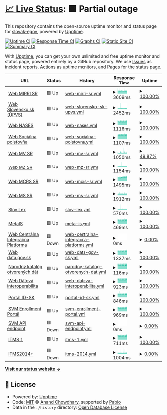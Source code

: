 # [📈 Live Status](https://slovak-egov.github.io/upptime): <!--live status--> **🟧 Partial outage**

This repository contains the open-source uptime monitor and status page for [slovak-egov](https://mirri.gov.sk), powered by [Upptime](https://github.com/upptime/upptime).

[![Uptime CI](https://github.com/slovak-egov/upptime/workflows/Uptime%20CI/badge.svg)](https://github.com/slovak-egov/upptime/actions?query=workflow%3A%22Uptime+CI%22)
[![Response Time CI](https://github.com/slovak-egov/upptime/workflows/Response%20Time%20CI/badge.svg)](https://github.com/slovak-egov/upptime/actions?query=workflow%3A%22Response+Time+CI%22)
[![Graphs CI](https://github.com/slovak-egov/upptime/workflows/Graphs%20CI/badge.svg)](https://github.com/slovak-egov/upptime/actions?query=workflow%3A%22Graphs+CI%22)
[![Static Site CI](https://github.com/slovak-egov/upptime/workflows/Static%20Site%20CI/badge.svg)](https://github.com/slovak-egov/upptime/actions?query=workflow%3A%22Static+Site+CI%22)
[![Summary CI](https://github.com/slovak-egov/upptime/workflows/Summary%20CI/badge.svg)](https://github.com/slovak-egov/upptime/actions?query=workflow%3A%22Summary+CI%22)

With [Upptime](https://upptime.js.org), you can get your own unlimited and free uptime monitor and status page, powered entirely by a GitHub repository. We use [Issues](https://github.com/slovak-egov/upptime/issues) as incident reports, [Actions](https://github.com/slovak-egov/upptime/actions) as uptime monitors, and [Pages](https://slovak-egov.github.io/upptime) for the status page.

<!--start: status pages-->
<!-- This summary is generated by Upptime (https://github.com/upptime/upptime) -->
<!-- Do not edit this manually, your changes will be overwritten -->
<!-- prettier-ignore -->
| URL | Status | History | Response Time | Uptime |
| --- | ------ | ------- | ------------- | ------ |
| <img alt="" src="https://icons.duckduckgo.com/ip3/www.mirri.gov.sk.ico" height="13"> [Web MIRRI SR](https://www.mirri.gov.sk) | 🟩 Up | [web-mirri-sr.yml](https://github.com/slovak-egov/upptime/commits/HEAD/history/web-mirri-sr.yml) | <details><summary><img alt="Response time graph" src="./graphs/web-mirri-sr/response-time-week.png" height="20"> 3609ms</summary><br><a href="https://slovak-egov.github.io/upptime/history/web-mirri-sr"><img alt="Response time 3609" src="https://img.shields.io/endpoint?url=https%3A%2F%2Fraw.githubusercontent.com%2Fslovak-egov%2Fupptime%2FHEAD%2Fapi%2Fweb-mirri-sr%2Fresponse-time.json"></a><br><a href="https://slovak-egov.github.io/upptime/history/web-mirri-sr"><img alt="24-hour response time 3608" src="https://img.shields.io/endpoint?url=https%3A%2F%2Fraw.githubusercontent.com%2Fslovak-egov%2Fupptime%2FHEAD%2Fapi%2Fweb-mirri-sr%2Fresponse-time-day.json"></a><br><a href="https://slovak-egov.github.io/upptime/history/web-mirri-sr"><img alt="7-day response time 3609" src="https://img.shields.io/endpoint?url=https%3A%2F%2Fraw.githubusercontent.com%2Fslovak-egov%2Fupptime%2FHEAD%2Fapi%2Fweb-mirri-sr%2Fresponse-time-week.json"></a><br><a href="https://slovak-egov.github.io/upptime/history/web-mirri-sr"><img alt="30-day response time 3609" src="https://img.shields.io/endpoint?url=https%3A%2F%2Fraw.githubusercontent.com%2Fslovak-egov%2Fupptime%2FHEAD%2Fapi%2Fweb-mirri-sr%2Fresponse-time-month.json"></a><br><a href="https://slovak-egov.github.io/upptime/history/web-mirri-sr"><img alt="1-year response time 3609" src="https://img.shields.io/endpoint?url=https%3A%2F%2Fraw.githubusercontent.com%2Fslovak-egov%2Fupptime%2FHEAD%2Fapi%2Fweb-mirri-sr%2Fresponse-time-year.json"></a></details> | <details><summary><a href="https://slovak-egov.github.io/upptime/history/web-mirri-sr">100.00%</a></summary><a href="https://slovak-egov.github.io/upptime/history/web-mirri-sr"><img alt="All-time uptime 100.00%" src="https://img.shields.io/endpoint?url=https%3A%2F%2Fraw.githubusercontent.com%2Fslovak-egov%2Fupptime%2FHEAD%2Fapi%2Fweb-mirri-sr%2Fuptime.json"></a><br><a href="https://slovak-egov.github.io/upptime/history/web-mirri-sr"><img alt="24-hour uptime 100.00%" src="https://img.shields.io/endpoint?url=https%3A%2F%2Fraw.githubusercontent.com%2Fslovak-egov%2Fupptime%2FHEAD%2Fapi%2Fweb-mirri-sr%2Fuptime-day.json"></a><br><a href="https://slovak-egov.github.io/upptime/history/web-mirri-sr"><img alt="7-day uptime 100.00%" src="https://img.shields.io/endpoint?url=https%3A%2F%2Fraw.githubusercontent.com%2Fslovak-egov%2Fupptime%2FHEAD%2Fapi%2Fweb-mirri-sr%2Fuptime-week.json"></a><br><a href="https://slovak-egov.github.io/upptime/history/web-mirri-sr"><img alt="30-day uptime 100.00%" src="https://img.shields.io/endpoint?url=https%3A%2F%2Fraw.githubusercontent.com%2Fslovak-egov%2Fupptime%2FHEAD%2Fapi%2Fweb-mirri-sr%2Fuptime-month.json"></a><br><a href="https://slovak-egov.github.io/upptime/history/web-mirri-sr"><img alt="1-year uptime 100.00%" src="https://img.shields.io/endpoint?url=https%3A%2F%2Fraw.githubusercontent.com%2Fslovak-egov%2Fupptime%2FHEAD%2Fapi%2Fweb-mirri-sr%2Fuptime-year.json"></a></details>
| <img alt="" src="https://icons.duckduckgo.com/ip3/www.slovensko.sk.ico" height="13"> [Web Slovensko.sk (ÚPVS)](https://www.slovensko.sk) | 🟩 Up | [web-slovensko-sk-upvs.yml](https://github.com/slovak-egov/upptime/commits/HEAD/history/web-slovensko-sk-upvs.yml) | <details><summary><img alt="Response time graph" src="./graphs/web-slovensko-sk-upvs/response-time-week.png" height="20"> 2452ms</summary><br><a href="https://slovak-egov.github.io/upptime/history/web-slovensko-sk-upvs"><img alt="Response time 2452" src="https://img.shields.io/endpoint?url=https%3A%2F%2Fraw.githubusercontent.com%2Fslovak-egov%2Fupptime%2FHEAD%2Fapi%2Fweb-slovensko-sk-upvs%2Fresponse-time.json"></a><br><a href="https://slovak-egov.github.io/upptime/history/web-slovensko-sk-upvs"><img alt="24-hour response time 2406" src="https://img.shields.io/endpoint?url=https%3A%2F%2Fraw.githubusercontent.com%2Fslovak-egov%2Fupptime%2FHEAD%2Fapi%2Fweb-slovensko-sk-upvs%2Fresponse-time-day.json"></a><br><a href="https://slovak-egov.github.io/upptime/history/web-slovensko-sk-upvs"><img alt="7-day response time 2452" src="https://img.shields.io/endpoint?url=https%3A%2F%2Fraw.githubusercontent.com%2Fslovak-egov%2Fupptime%2FHEAD%2Fapi%2Fweb-slovensko-sk-upvs%2Fresponse-time-week.json"></a><br><a href="https://slovak-egov.github.io/upptime/history/web-slovensko-sk-upvs"><img alt="30-day response time 2452" src="https://img.shields.io/endpoint?url=https%3A%2F%2Fraw.githubusercontent.com%2Fslovak-egov%2Fupptime%2FHEAD%2Fapi%2Fweb-slovensko-sk-upvs%2Fresponse-time-month.json"></a><br><a href="https://slovak-egov.github.io/upptime/history/web-slovensko-sk-upvs"><img alt="1-year response time 2452" src="https://img.shields.io/endpoint?url=https%3A%2F%2Fraw.githubusercontent.com%2Fslovak-egov%2Fupptime%2FHEAD%2Fapi%2Fweb-slovensko-sk-upvs%2Fresponse-time-year.json"></a></details> | <details><summary><a href="https://slovak-egov.github.io/upptime/history/web-slovensko-sk-upvs">100.00%</a></summary><a href="https://slovak-egov.github.io/upptime/history/web-slovensko-sk-upvs"><img alt="All-time uptime 100.00%" src="https://img.shields.io/endpoint?url=https%3A%2F%2Fraw.githubusercontent.com%2Fslovak-egov%2Fupptime%2FHEAD%2Fapi%2Fweb-slovensko-sk-upvs%2Fuptime.json"></a><br><a href="https://slovak-egov.github.io/upptime/history/web-slovensko-sk-upvs"><img alt="24-hour uptime 100.00%" src="https://img.shields.io/endpoint?url=https%3A%2F%2Fraw.githubusercontent.com%2Fslovak-egov%2Fupptime%2FHEAD%2Fapi%2Fweb-slovensko-sk-upvs%2Fuptime-day.json"></a><br><a href="https://slovak-egov.github.io/upptime/history/web-slovensko-sk-upvs"><img alt="7-day uptime 100.00%" src="https://img.shields.io/endpoint?url=https%3A%2F%2Fraw.githubusercontent.com%2Fslovak-egov%2Fupptime%2FHEAD%2Fapi%2Fweb-slovensko-sk-upvs%2Fuptime-week.json"></a><br><a href="https://slovak-egov.github.io/upptime/history/web-slovensko-sk-upvs"><img alt="30-day uptime 100.00%" src="https://img.shields.io/endpoint?url=https%3A%2F%2Fraw.githubusercontent.com%2Fslovak-egov%2Fupptime%2FHEAD%2Fapi%2Fweb-slovensko-sk-upvs%2Fuptime-month.json"></a><br><a href="https://slovak-egov.github.io/upptime/history/web-slovensko-sk-upvs"><img alt="1-year uptime 100.00%" src="https://img.shields.io/endpoint?url=https%3A%2F%2Fraw.githubusercontent.com%2Fslovak-egov%2Fupptime%2FHEAD%2Fapi%2Fweb-slovensko-sk-upvs%2Fuptime-year.json"></a></details>
| <img alt="" src="https://icons.duckduckgo.com/ip3/nases.gov.sk.ico" height="13"> [Web NASES](https://nases.gov.sk) | 🟩 Up | [web-nases.yml](https://github.com/slovak-egov/upptime/commits/HEAD/history/web-nases.yml) | <details><summary><img alt="Response time graph" src="./graphs/web-nases/response-time-week.png" height="20"> 1116ms</summary><br><a href="https://slovak-egov.github.io/upptime/history/web-nases"><img alt="Response time 1116" src="https://img.shields.io/endpoint?url=https%3A%2F%2Fraw.githubusercontent.com%2Fslovak-egov%2Fupptime%2FHEAD%2Fapi%2Fweb-nases%2Fresponse-time.json"></a><br><a href="https://slovak-egov.github.io/upptime/history/web-nases"><img alt="24-hour response time 1121" src="https://img.shields.io/endpoint?url=https%3A%2F%2Fraw.githubusercontent.com%2Fslovak-egov%2Fupptime%2FHEAD%2Fapi%2Fweb-nases%2Fresponse-time-day.json"></a><br><a href="https://slovak-egov.github.io/upptime/history/web-nases"><img alt="7-day response time 1116" src="https://img.shields.io/endpoint?url=https%3A%2F%2Fraw.githubusercontent.com%2Fslovak-egov%2Fupptime%2FHEAD%2Fapi%2Fweb-nases%2Fresponse-time-week.json"></a><br><a href="https://slovak-egov.github.io/upptime/history/web-nases"><img alt="30-day response time 1116" src="https://img.shields.io/endpoint?url=https%3A%2F%2Fraw.githubusercontent.com%2Fslovak-egov%2Fupptime%2FHEAD%2Fapi%2Fweb-nases%2Fresponse-time-month.json"></a><br><a href="https://slovak-egov.github.io/upptime/history/web-nases"><img alt="1-year response time 1116" src="https://img.shields.io/endpoint?url=https%3A%2F%2Fraw.githubusercontent.com%2Fslovak-egov%2Fupptime%2FHEAD%2Fapi%2Fweb-nases%2Fresponse-time-year.json"></a></details> | <details><summary><a href="https://slovak-egov.github.io/upptime/history/web-nases">100.00%</a></summary><a href="https://slovak-egov.github.io/upptime/history/web-nases"><img alt="All-time uptime 100.00%" src="https://img.shields.io/endpoint?url=https%3A%2F%2Fraw.githubusercontent.com%2Fslovak-egov%2Fupptime%2FHEAD%2Fapi%2Fweb-nases%2Fuptime.json"></a><br><a href="https://slovak-egov.github.io/upptime/history/web-nases"><img alt="24-hour uptime 100.00%" src="https://img.shields.io/endpoint?url=https%3A%2F%2Fraw.githubusercontent.com%2Fslovak-egov%2Fupptime%2FHEAD%2Fapi%2Fweb-nases%2Fuptime-day.json"></a><br><a href="https://slovak-egov.github.io/upptime/history/web-nases"><img alt="7-day uptime 100.00%" src="https://img.shields.io/endpoint?url=https%3A%2F%2Fraw.githubusercontent.com%2Fslovak-egov%2Fupptime%2FHEAD%2Fapi%2Fweb-nases%2Fuptime-week.json"></a><br><a href="https://slovak-egov.github.io/upptime/history/web-nases"><img alt="30-day uptime 100.00%" src="https://img.shields.io/endpoint?url=https%3A%2F%2Fraw.githubusercontent.com%2Fslovak-egov%2Fupptime%2FHEAD%2Fapi%2Fweb-nases%2Fuptime-month.json"></a><br><a href="https://slovak-egov.github.io/upptime/history/web-nases"><img alt="1-year uptime 100.00%" src="https://img.shields.io/endpoint?url=https%3A%2F%2Fraw.githubusercontent.com%2Fslovak-egov%2Fupptime%2FHEAD%2Fapi%2Fweb-nases%2Fuptime-year.json"></a></details>
| <img alt="" src="https://icons.duckduckgo.com/ip3/www.socpoist.sk.ico" height="13"> [Web Sociálna poisťovňa](https://www.socpoist.sk) | 🟩 Up | [web-socialna-poistovna.yml](https://github.com/slovak-egov/upptime/commits/HEAD/history/web-socialna-poistovna.yml) | <details><summary><img alt="Response time graph" src="./graphs/web-socialna-poistovna/response-time-week.png" height="20"> 1107ms</summary><br><a href="https://slovak-egov.github.io/upptime/history/web-socialna-poistovna"><img alt="Response time 1107" src="https://img.shields.io/endpoint?url=https%3A%2F%2Fraw.githubusercontent.com%2Fslovak-egov%2Fupptime%2FHEAD%2Fapi%2Fweb-socialna-poistovna%2Fresponse-time.json"></a><br><a href="https://slovak-egov.github.io/upptime/history/web-socialna-poistovna"><img alt="24-hour response time 1111" src="https://img.shields.io/endpoint?url=https%3A%2F%2Fraw.githubusercontent.com%2Fslovak-egov%2Fupptime%2FHEAD%2Fapi%2Fweb-socialna-poistovna%2Fresponse-time-day.json"></a><br><a href="https://slovak-egov.github.io/upptime/history/web-socialna-poistovna"><img alt="7-day response time 1107" src="https://img.shields.io/endpoint?url=https%3A%2F%2Fraw.githubusercontent.com%2Fslovak-egov%2Fupptime%2FHEAD%2Fapi%2Fweb-socialna-poistovna%2Fresponse-time-week.json"></a><br><a href="https://slovak-egov.github.io/upptime/history/web-socialna-poistovna"><img alt="30-day response time 1107" src="https://img.shields.io/endpoint?url=https%3A%2F%2Fraw.githubusercontent.com%2Fslovak-egov%2Fupptime%2FHEAD%2Fapi%2Fweb-socialna-poistovna%2Fresponse-time-month.json"></a><br><a href="https://slovak-egov.github.io/upptime/history/web-socialna-poistovna"><img alt="1-year response time 1107" src="https://img.shields.io/endpoint?url=https%3A%2F%2Fraw.githubusercontent.com%2Fslovak-egov%2Fupptime%2FHEAD%2Fapi%2Fweb-socialna-poistovna%2Fresponse-time-year.json"></a></details> | <details><summary><a href="https://slovak-egov.github.io/upptime/history/web-socialna-poistovna">100.00%</a></summary><a href="https://slovak-egov.github.io/upptime/history/web-socialna-poistovna"><img alt="All-time uptime 100.00%" src="https://img.shields.io/endpoint?url=https%3A%2F%2Fraw.githubusercontent.com%2Fslovak-egov%2Fupptime%2FHEAD%2Fapi%2Fweb-socialna-poistovna%2Fuptime.json"></a><br><a href="https://slovak-egov.github.io/upptime/history/web-socialna-poistovna"><img alt="24-hour uptime 100.00%" src="https://img.shields.io/endpoint?url=https%3A%2F%2Fraw.githubusercontent.com%2Fslovak-egov%2Fupptime%2FHEAD%2Fapi%2Fweb-socialna-poistovna%2Fuptime-day.json"></a><br><a href="https://slovak-egov.github.io/upptime/history/web-socialna-poistovna"><img alt="7-day uptime 100.00%" src="https://img.shields.io/endpoint?url=https%3A%2F%2Fraw.githubusercontent.com%2Fslovak-egov%2Fupptime%2FHEAD%2Fapi%2Fweb-socialna-poistovna%2Fuptime-week.json"></a><br><a href="https://slovak-egov.github.io/upptime/history/web-socialna-poistovna"><img alt="30-day uptime 100.00%" src="https://img.shields.io/endpoint?url=https%3A%2F%2Fraw.githubusercontent.com%2Fslovak-egov%2Fupptime%2FHEAD%2Fapi%2Fweb-socialna-poistovna%2Fuptime-month.json"></a><br><a href="https://slovak-egov.github.io/upptime/history/web-socialna-poistovna"><img alt="1-year uptime 100.00%" src="https://img.shields.io/endpoint?url=https%3A%2F%2Fraw.githubusercontent.com%2Fslovak-egov%2Fupptime%2FHEAD%2Fapi%2Fweb-socialna-poistovna%2Fuptime-year.json"></a></details>
| <img alt="" src="https://icons.duckduckgo.com/ip3/www.minv.sk.ico" height="13"> [Web MV SR](https://www.minv.sk) | 🟩 Up | [web-mv-sr.yml](https://github.com/slovak-egov/upptime/commits/HEAD/history/web-mv-sr.yml) | <details><summary><img alt="Response time graph" src="./graphs/web-mv-sr/response-time-week.png" height="20"> 1050ms</summary><br><a href="https://slovak-egov.github.io/upptime/history/web-mv-sr"><img alt="Response time 1050" src="https://img.shields.io/endpoint?url=https%3A%2F%2Fraw.githubusercontent.com%2Fslovak-egov%2Fupptime%2FHEAD%2Fapi%2Fweb-mv-sr%2Fresponse-time.json"></a><br><a href="https://slovak-egov.github.io/upptime/history/web-mv-sr"><img alt="24-hour response time 1105" src="https://img.shields.io/endpoint?url=https%3A%2F%2Fraw.githubusercontent.com%2Fslovak-egov%2Fupptime%2FHEAD%2Fapi%2Fweb-mv-sr%2Fresponse-time-day.json"></a><br><a href="https://slovak-egov.github.io/upptime/history/web-mv-sr"><img alt="7-day response time 1050" src="https://img.shields.io/endpoint?url=https%3A%2F%2Fraw.githubusercontent.com%2Fslovak-egov%2Fupptime%2FHEAD%2Fapi%2Fweb-mv-sr%2Fresponse-time-week.json"></a><br><a href="https://slovak-egov.github.io/upptime/history/web-mv-sr"><img alt="30-day response time 1050" src="https://img.shields.io/endpoint?url=https%3A%2F%2Fraw.githubusercontent.com%2Fslovak-egov%2Fupptime%2FHEAD%2Fapi%2Fweb-mv-sr%2Fresponse-time-month.json"></a><br><a href="https://slovak-egov.github.io/upptime/history/web-mv-sr"><img alt="1-year response time 1050" src="https://img.shields.io/endpoint?url=https%3A%2F%2Fraw.githubusercontent.com%2Fslovak-egov%2Fupptime%2FHEAD%2Fapi%2Fweb-mv-sr%2Fresponse-time-year.json"></a></details> | <details><summary><a href="https://slovak-egov.github.io/upptime/history/web-mv-sr">49.87%</a></summary><a href="https://slovak-egov.github.io/upptime/history/web-mv-sr"><img alt="All-time uptime 49.87%" src="https://img.shields.io/endpoint?url=https%3A%2F%2Fraw.githubusercontent.com%2Fslovak-egov%2Fupptime%2FHEAD%2Fapi%2Fweb-mv-sr%2Fuptime.json"></a><br><a href="https://slovak-egov.github.io/upptime/history/web-mv-sr"><img alt="24-hour uptime 0.04%" src="https://img.shields.io/endpoint?url=https%3A%2F%2Fraw.githubusercontent.com%2Fslovak-egov%2Fupptime%2FHEAD%2Fapi%2Fweb-mv-sr%2Fuptime-day.json"></a><br><a href="https://slovak-egov.github.io/upptime/history/web-mv-sr"><img alt="7-day uptime 49.87%" src="https://img.shields.io/endpoint?url=https%3A%2F%2Fraw.githubusercontent.com%2Fslovak-egov%2Fupptime%2FHEAD%2Fapi%2Fweb-mv-sr%2Fuptime-week.json"></a><br><a href="https://slovak-egov.github.io/upptime/history/web-mv-sr"><img alt="30-day uptime 49.87%" src="https://img.shields.io/endpoint?url=https%3A%2F%2Fraw.githubusercontent.com%2Fslovak-egov%2Fupptime%2FHEAD%2Fapi%2Fweb-mv-sr%2Fuptime-month.json"></a><br><a href="https://slovak-egov.github.io/upptime/history/web-mv-sr"><img alt="1-year uptime 49.87%" src="https://img.shields.io/endpoint?url=https%3A%2F%2Fraw.githubusercontent.com%2Fslovak-egov%2Fupptime%2FHEAD%2Fapi%2Fweb-mv-sr%2Fuptime-year.json"></a></details>
| <img alt="" src="https://icons.duckduckgo.com/ip3/health.gov.sk.ico" height="13"> [Web MZ SR](https://health.gov.sk) | 🟩 Up | [web-mz-sr.yml](https://github.com/slovak-egov/upptime/commits/HEAD/history/web-mz-sr.yml) | <details><summary><img alt="Response time graph" src="./graphs/web-mz-sr/response-time-week.png" height="20"> 1154ms</summary><br><a href="https://slovak-egov.github.io/upptime/history/web-mz-sr"><img alt="Response time 1154" src="https://img.shields.io/endpoint?url=https%3A%2F%2Fraw.githubusercontent.com%2Fslovak-egov%2Fupptime%2FHEAD%2Fapi%2Fweb-mz-sr%2Fresponse-time.json"></a><br><a href="https://slovak-egov.github.io/upptime/history/web-mz-sr"><img alt="24-hour response time 1154" src="https://img.shields.io/endpoint?url=https%3A%2F%2Fraw.githubusercontent.com%2Fslovak-egov%2Fupptime%2FHEAD%2Fapi%2Fweb-mz-sr%2Fresponse-time-day.json"></a><br><a href="https://slovak-egov.github.io/upptime/history/web-mz-sr"><img alt="7-day response time 1154" src="https://img.shields.io/endpoint?url=https%3A%2F%2Fraw.githubusercontent.com%2Fslovak-egov%2Fupptime%2FHEAD%2Fapi%2Fweb-mz-sr%2Fresponse-time-week.json"></a><br><a href="https://slovak-egov.github.io/upptime/history/web-mz-sr"><img alt="30-day response time 1154" src="https://img.shields.io/endpoint?url=https%3A%2F%2Fraw.githubusercontent.com%2Fslovak-egov%2Fupptime%2FHEAD%2Fapi%2Fweb-mz-sr%2Fresponse-time-month.json"></a><br><a href="https://slovak-egov.github.io/upptime/history/web-mz-sr"><img alt="1-year response time 1154" src="https://img.shields.io/endpoint?url=https%3A%2F%2Fraw.githubusercontent.com%2Fslovak-egov%2Fupptime%2FHEAD%2Fapi%2Fweb-mz-sr%2Fresponse-time-year.json"></a></details> | <details><summary><a href="https://slovak-egov.github.io/upptime/history/web-mz-sr">100.00%</a></summary><a href="https://slovak-egov.github.io/upptime/history/web-mz-sr"><img alt="All-time uptime 100.00%" src="https://img.shields.io/endpoint?url=https%3A%2F%2Fraw.githubusercontent.com%2Fslovak-egov%2Fupptime%2FHEAD%2Fapi%2Fweb-mz-sr%2Fuptime.json"></a><br><a href="https://slovak-egov.github.io/upptime/history/web-mz-sr"><img alt="24-hour uptime 100.00%" src="https://img.shields.io/endpoint?url=https%3A%2F%2Fraw.githubusercontent.com%2Fslovak-egov%2Fupptime%2FHEAD%2Fapi%2Fweb-mz-sr%2Fuptime-day.json"></a><br><a href="https://slovak-egov.github.io/upptime/history/web-mz-sr"><img alt="7-day uptime 100.00%" src="https://img.shields.io/endpoint?url=https%3A%2F%2Fraw.githubusercontent.com%2Fslovak-egov%2Fupptime%2FHEAD%2Fapi%2Fweb-mz-sr%2Fuptime-week.json"></a><br><a href="https://slovak-egov.github.io/upptime/history/web-mz-sr"><img alt="30-day uptime 100.00%" src="https://img.shields.io/endpoint?url=https%3A%2F%2Fraw.githubusercontent.com%2Fslovak-egov%2Fupptime%2FHEAD%2Fapi%2Fweb-mz-sr%2Fuptime-month.json"></a><br><a href="https://slovak-egov.github.io/upptime/history/web-mz-sr"><img alt="1-year uptime 100.00%" src="https://img.shields.io/endpoint?url=https%3A%2F%2Fraw.githubusercontent.com%2Fslovak-egov%2Fupptime%2FHEAD%2Fapi%2Fweb-mz-sr%2Fuptime-year.json"></a></details>
| <img alt="" src="https://icons.duckduckgo.com/ip3/mincrs.sk.ico" height="13"> [Web MCRS SR](https://mincrs.sk) | 🟩 Up | [web-mcrs-sr.yml](https://github.com/slovak-egov/upptime/commits/HEAD/history/web-mcrs-sr.yml) | <details><summary><img alt="Response time graph" src="./graphs/web-mcrs-sr/response-time-week.png" height="20"> 1495ms</summary><br><a href="https://slovak-egov.github.io/upptime/history/web-mcrs-sr"><img alt="Response time 1495" src="https://img.shields.io/endpoint?url=https%3A%2F%2Fraw.githubusercontent.com%2Fslovak-egov%2Fupptime%2FHEAD%2Fapi%2Fweb-mcrs-sr%2Fresponse-time.json"></a><br><a href="https://slovak-egov.github.io/upptime/history/web-mcrs-sr"><img alt="24-hour response time 1564" src="https://img.shields.io/endpoint?url=https%3A%2F%2Fraw.githubusercontent.com%2Fslovak-egov%2Fupptime%2FHEAD%2Fapi%2Fweb-mcrs-sr%2Fresponse-time-day.json"></a><br><a href="https://slovak-egov.github.io/upptime/history/web-mcrs-sr"><img alt="7-day response time 1495" src="https://img.shields.io/endpoint?url=https%3A%2F%2Fraw.githubusercontent.com%2Fslovak-egov%2Fupptime%2FHEAD%2Fapi%2Fweb-mcrs-sr%2Fresponse-time-week.json"></a><br><a href="https://slovak-egov.github.io/upptime/history/web-mcrs-sr"><img alt="30-day response time 1495" src="https://img.shields.io/endpoint?url=https%3A%2F%2Fraw.githubusercontent.com%2Fslovak-egov%2Fupptime%2FHEAD%2Fapi%2Fweb-mcrs-sr%2Fresponse-time-month.json"></a><br><a href="https://slovak-egov.github.io/upptime/history/web-mcrs-sr"><img alt="1-year response time 1495" src="https://img.shields.io/endpoint?url=https%3A%2F%2Fraw.githubusercontent.com%2Fslovak-egov%2Fupptime%2FHEAD%2Fapi%2Fweb-mcrs-sr%2Fresponse-time-year.json"></a></details> | <details><summary><a href="https://slovak-egov.github.io/upptime/history/web-mcrs-sr">100.00%</a></summary><a href="https://slovak-egov.github.io/upptime/history/web-mcrs-sr"><img alt="All-time uptime 100.00%" src="https://img.shields.io/endpoint?url=https%3A%2F%2Fraw.githubusercontent.com%2Fslovak-egov%2Fupptime%2FHEAD%2Fapi%2Fweb-mcrs-sr%2Fuptime.json"></a><br><a href="https://slovak-egov.github.io/upptime/history/web-mcrs-sr"><img alt="24-hour uptime 100.00%" src="https://img.shields.io/endpoint?url=https%3A%2F%2Fraw.githubusercontent.com%2Fslovak-egov%2Fupptime%2FHEAD%2Fapi%2Fweb-mcrs-sr%2Fuptime-day.json"></a><br><a href="https://slovak-egov.github.io/upptime/history/web-mcrs-sr"><img alt="7-day uptime 100.00%" src="https://img.shields.io/endpoint?url=https%3A%2F%2Fraw.githubusercontent.com%2Fslovak-egov%2Fupptime%2FHEAD%2Fapi%2Fweb-mcrs-sr%2Fuptime-week.json"></a><br><a href="https://slovak-egov.github.io/upptime/history/web-mcrs-sr"><img alt="30-day uptime 100.00%" src="https://img.shields.io/endpoint?url=https%3A%2F%2Fraw.githubusercontent.com%2Fslovak-egov%2Fupptime%2FHEAD%2Fapi%2Fweb-mcrs-sr%2Fuptime-month.json"></a><br><a href="https://slovak-egov.github.io/upptime/history/web-mcrs-sr"><img alt="1-year uptime 100.00%" src="https://img.shields.io/endpoint?url=https%3A%2F%2Fraw.githubusercontent.com%2Fslovak-egov%2Fupptime%2FHEAD%2Fapi%2Fweb-mcrs-sr%2Fuptime-year.json"></a></details>
| <img alt="" src="https://icons.duckduckgo.com/ip3/www.justice.gov.sk.ico" height="13"> [Web MS SR](https://www.justice.gov.sk) | 🟩 Up | [web-ms-sr.yml](https://github.com/slovak-egov/upptime/commits/HEAD/history/web-ms-sr.yml) | <details><summary><img alt="Response time graph" src="./graphs/web-ms-sr/response-time-week.png" height="20"> 1912ms</summary><br><a href="https://slovak-egov.github.io/upptime/history/web-ms-sr"><img alt="Response time 1912" src="https://img.shields.io/endpoint?url=https%3A%2F%2Fraw.githubusercontent.com%2Fslovak-egov%2Fupptime%2FHEAD%2Fapi%2Fweb-ms-sr%2Fresponse-time.json"></a><br><a href="https://slovak-egov.github.io/upptime/history/web-ms-sr"><img alt="24-hour response time 1888" src="https://img.shields.io/endpoint?url=https%3A%2F%2Fraw.githubusercontent.com%2Fslovak-egov%2Fupptime%2FHEAD%2Fapi%2Fweb-ms-sr%2Fresponse-time-day.json"></a><br><a href="https://slovak-egov.github.io/upptime/history/web-ms-sr"><img alt="7-day response time 1912" src="https://img.shields.io/endpoint?url=https%3A%2F%2Fraw.githubusercontent.com%2Fslovak-egov%2Fupptime%2FHEAD%2Fapi%2Fweb-ms-sr%2Fresponse-time-week.json"></a><br><a href="https://slovak-egov.github.io/upptime/history/web-ms-sr"><img alt="30-day response time 1912" src="https://img.shields.io/endpoint?url=https%3A%2F%2Fraw.githubusercontent.com%2Fslovak-egov%2Fupptime%2FHEAD%2Fapi%2Fweb-ms-sr%2Fresponse-time-month.json"></a><br><a href="https://slovak-egov.github.io/upptime/history/web-ms-sr"><img alt="1-year response time 1912" src="https://img.shields.io/endpoint?url=https%3A%2F%2Fraw.githubusercontent.com%2Fslovak-egov%2Fupptime%2FHEAD%2Fapi%2Fweb-ms-sr%2Fresponse-time-year.json"></a></details> | <details><summary><a href="https://slovak-egov.github.io/upptime/history/web-ms-sr">100.00%</a></summary><a href="https://slovak-egov.github.io/upptime/history/web-ms-sr"><img alt="All-time uptime 100.00%" src="https://img.shields.io/endpoint?url=https%3A%2F%2Fraw.githubusercontent.com%2Fslovak-egov%2Fupptime%2FHEAD%2Fapi%2Fweb-ms-sr%2Fuptime.json"></a><br><a href="https://slovak-egov.github.io/upptime/history/web-ms-sr"><img alt="24-hour uptime 100.00%" src="https://img.shields.io/endpoint?url=https%3A%2F%2Fraw.githubusercontent.com%2Fslovak-egov%2Fupptime%2FHEAD%2Fapi%2Fweb-ms-sr%2Fuptime-day.json"></a><br><a href="https://slovak-egov.github.io/upptime/history/web-ms-sr"><img alt="7-day uptime 100.00%" src="https://img.shields.io/endpoint?url=https%3A%2F%2Fraw.githubusercontent.com%2Fslovak-egov%2Fupptime%2FHEAD%2Fapi%2Fweb-ms-sr%2Fuptime-week.json"></a><br><a href="https://slovak-egov.github.io/upptime/history/web-ms-sr"><img alt="30-day uptime 100.00%" src="https://img.shields.io/endpoint?url=https%3A%2F%2Fraw.githubusercontent.com%2Fslovak-egov%2Fupptime%2FHEAD%2Fapi%2Fweb-ms-sr%2Fuptime-month.json"></a><br><a href="https://slovak-egov.github.io/upptime/history/web-ms-sr"><img alt="1-year uptime 100.00%" src="https://img.shields.io/endpoint?url=https%3A%2F%2Fraw.githubusercontent.com%2Fslovak-egov%2Fupptime%2FHEAD%2Fapi%2Fweb-ms-sr%2Fuptime-year.json"></a></details>
| <img alt="" src="https://icons.duckduckgo.com/ip3/www.slov-lex.sk.ico" height="13"> [Slov Lex](https://www.slov-lex.sk) | 🟩 Up | [slov-lex.yml](https://github.com/slovak-egov/upptime/commits/HEAD/history/slov-lex.yml) | <details><summary><img alt="Response time graph" src="./graphs/slov-lex/response-time-week.png" height="20"> 570ms</summary><br><a href="https://slovak-egov.github.io/upptime/history/slov-lex"><img alt="Response time 570" src="https://img.shields.io/endpoint?url=https%3A%2F%2Fraw.githubusercontent.com%2Fslovak-egov%2Fupptime%2FHEAD%2Fapi%2Fslov-lex%2Fresponse-time.json"></a><br><a href="https://slovak-egov.github.io/upptime/history/slov-lex"><img alt="24-hour response time 556" src="https://img.shields.io/endpoint?url=https%3A%2F%2Fraw.githubusercontent.com%2Fslovak-egov%2Fupptime%2FHEAD%2Fapi%2Fslov-lex%2Fresponse-time-day.json"></a><br><a href="https://slovak-egov.github.io/upptime/history/slov-lex"><img alt="7-day response time 570" src="https://img.shields.io/endpoint?url=https%3A%2F%2Fraw.githubusercontent.com%2Fslovak-egov%2Fupptime%2FHEAD%2Fapi%2Fslov-lex%2Fresponse-time-week.json"></a><br><a href="https://slovak-egov.github.io/upptime/history/slov-lex"><img alt="30-day response time 570" src="https://img.shields.io/endpoint?url=https%3A%2F%2Fraw.githubusercontent.com%2Fslovak-egov%2Fupptime%2FHEAD%2Fapi%2Fslov-lex%2Fresponse-time-month.json"></a><br><a href="https://slovak-egov.github.io/upptime/history/slov-lex"><img alt="1-year response time 570" src="https://img.shields.io/endpoint?url=https%3A%2F%2Fraw.githubusercontent.com%2Fslovak-egov%2Fupptime%2FHEAD%2Fapi%2Fslov-lex%2Fresponse-time-year.json"></a></details> | <details><summary><a href="https://slovak-egov.github.io/upptime/history/slov-lex">100.00%</a></summary><a href="https://slovak-egov.github.io/upptime/history/slov-lex"><img alt="All-time uptime 100.00%" src="https://img.shields.io/endpoint?url=https%3A%2F%2Fraw.githubusercontent.com%2Fslovak-egov%2Fupptime%2FHEAD%2Fapi%2Fslov-lex%2Fuptime.json"></a><br><a href="https://slovak-egov.github.io/upptime/history/slov-lex"><img alt="24-hour uptime 100.00%" src="https://img.shields.io/endpoint?url=https%3A%2F%2Fraw.githubusercontent.com%2Fslovak-egov%2Fupptime%2FHEAD%2Fapi%2Fslov-lex%2Fuptime-day.json"></a><br><a href="https://slovak-egov.github.io/upptime/history/slov-lex"><img alt="7-day uptime 100.00%" src="https://img.shields.io/endpoint?url=https%3A%2F%2Fraw.githubusercontent.com%2Fslovak-egov%2Fupptime%2FHEAD%2Fapi%2Fslov-lex%2Fuptime-week.json"></a><br><a href="https://slovak-egov.github.io/upptime/history/slov-lex"><img alt="30-day uptime 100.00%" src="https://img.shields.io/endpoint?url=https%3A%2F%2Fraw.githubusercontent.com%2Fslovak-egov%2Fupptime%2FHEAD%2Fapi%2Fslov-lex%2Fuptime-month.json"></a><br><a href="https://slovak-egov.github.io/upptime/history/slov-lex"><img alt="1-year uptime 100.00%" src="https://img.shields.io/endpoint?url=https%3A%2F%2Fraw.githubusercontent.com%2Fslovak-egov%2Fupptime%2FHEAD%2Fapi%2Fslov-lex%2Fuptime-year.json"></a></details>
| <img alt="" src="https://icons.duckduckgo.com/ip3/metais.slovensko.sk.ico" height="13"> [MetaIS](https://metais.slovensko.sk) | 🟩 Up | [meta-is.yml](https://github.com/slovak-egov/upptime/commits/HEAD/history/meta-is.yml) | <details><summary><img alt="Response time graph" src="./graphs/meta-is/response-time-week.png" height="20"> 469ms</summary><br><a href="https://slovak-egov.github.io/upptime/history/meta-is"><img alt="Response time 469" src="https://img.shields.io/endpoint?url=https%3A%2F%2Fraw.githubusercontent.com%2Fslovak-egov%2Fupptime%2FHEAD%2Fapi%2Fmeta-is%2Fresponse-time.json"></a><br><a href="https://slovak-egov.github.io/upptime/history/meta-is"><img alt="24-hour response time 471" src="https://img.shields.io/endpoint?url=https%3A%2F%2Fraw.githubusercontent.com%2Fslovak-egov%2Fupptime%2FHEAD%2Fapi%2Fmeta-is%2Fresponse-time-day.json"></a><br><a href="https://slovak-egov.github.io/upptime/history/meta-is"><img alt="7-day response time 469" src="https://img.shields.io/endpoint?url=https%3A%2F%2Fraw.githubusercontent.com%2Fslovak-egov%2Fupptime%2FHEAD%2Fapi%2Fmeta-is%2Fresponse-time-week.json"></a><br><a href="https://slovak-egov.github.io/upptime/history/meta-is"><img alt="30-day response time 469" src="https://img.shields.io/endpoint?url=https%3A%2F%2Fraw.githubusercontent.com%2Fslovak-egov%2Fupptime%2FHEAD%2Fapi%2Fmeta-is%2Fresponse-time-month.json"></a><br><a href="https://slovak-egov.github.io/upptime/history/meta-is"><img alt="1-year response time 469" src="https://img.shields.io/endpoint?url=https%3A%2F%2Fraw.githubusercontent.com%2Fslovak-egov%2Fupptime%2FHEAD%2Fapi%2Fmeta-is%2Fresponse-time-year.json"></a></details> | <details><summary><a href="https://slovak-egov.github.io/upptime/history/meta-is">100.00%</a></summary><a href="https://slovak-egov.github.io/upptime/history/meta-is"><img alt="All-time uptime 100.00%" src="https://img.shields.io/endpoint?url=https%3A%2F%2Fraw.githubusercontent.com%2Fslovak-egov%2Fupptime%2FHEAD%2Fapi%2Fmeta-is%2Fuptime.json"></a><br><a href="https://slovak-egov.github.io/upptime/history/meta-is"><img alt="24-hour uptime 100.00%" src="https://img.shields.io/endpoint?url=https%3A%2F%2Fraw.githubusercontent.com%2Fslovak-egov%2Fupptime%2FHEAD%2Fapi%2Fmeta-is%2Fuptime-day.json"></a><br><a href="https://slovak-egov.github.io/upptime/history/meta-is"><img alt="7-day uptime 100.00%" src="https://img.shields.io/endpoint?url=https%3A%2F%2Fraw.githubusercontent.com%2Fslovak-egov%2Fupptime%2FHEAD%2Fapi%2Fmeta-is%2Fuptime-week.json"></a><br><a href="https://slovak-egov.github.io/upptime/history/meta-is"><img alt="30-day uptime 100.00%" src="https://img.shields.io/endpoint?url=https%3A%2F%2Fraw.githubusercontent.com%2Fslovak-egov%2Fupptime%2FHEAD%2Fapi%2Fmeta-is%2Fuptime-month.json"></a><br><a href="https://slovak-egov.github.io/upptime/history/meta-is"><img alt="1-year uptime 100.00%" src="https://img.shields.io/endpoint?url=https%3A%2F%2Fraw.githubusercontent.com%2Fslovak-egov%2Fupptime%2FHEAD%2Fapi%2Fmeta-is%2Fuptime-year.json"></a></details>
| <img alt="" src="https://icons.duckduckgo.com/ip3/cip.gov.sk.ico" height="13"> [Web Centrálna Integračná Platforma](https://cip.gov.sk/portal) | 🟥 Down | [web-centralna-integracna-platforma.yml](https://github.com/slovak-egov/upptime/commits/HEAD/history/web-centralna-integracna-platforma.yml) | <details><summary><img alt="Response time graph" src="./graphs/web-centralna-integracna-platforma/response-time-week.png" height="20"> 0ms</summary><br><a href="https://slovak-egov.github.io/upptime/history/web-centralna-integracna-platforma"><img alt="Response time 0" src="https://img.shields.io/endpoint?url=https%3A%2F%2Fraw.githubusercontent.com%2Fslovak-egov%2Fupptime%2FHEAD%2Fapi%2Fweb-centralna-integracna-platforma%2Fresponse-time.json"></a><br><a href="https://slovak-egov.github.io/upptime/history/web-centralna-integracna-platforma"><img alt="24-hour response time 0" src="https://img.shields.io/endpoint?url=https%3A%2F%2Fraw.githubusercontent.com%2Fslovak-egov%2Fupptime%2FHEAD%2Fapi%2Fweb-centralna-integracna-platforma%2Fresponse-time-day.json"></a><br><a href="https://slovak-egov.github.io/upptime/history/web-centralna-integracna-platforma"><img alt="7-day response time 0" src="https://img.shields.io/endpoint?url=https%3A%2F%2Fraw.githubusercontent.com%2Fslovak-egov%2Fupptime%2FHEAD%2Fapi%2Fweb-centralna-integracna-platforma%2Fresponse-time-week.json"></a><br><a href="https://slovak-egov.github.io/upptime/history/web-centralna-integracna-platforma"><img alt="30-day response time 0" src="https://img.shields.io/endpoint?url=https%3A%2F%2Fraw.githubusercontent.com%2Fslovak-egov%2Fupptime%2FHEAD%2Fapi%2Fweb-centralna-integracna-platforma%2Fresponse-time-month.json"></a><br><a href="https://slovak-egov.github.io/upptime/history/web-centralna-integracna-platforma"><img alt="1-year response time 0" src="https://img.shields.io/endpoint?url=https%3A%2F%2Fraw.githubusercontent.com%2Fslovak-egov%2Fupptime%2FHEAD%2Fapi%2Fweb-centralna-integracna-platforma%2Fresponse-time-year.json"></a></details> | <details><summary><a href="https://slovak-egov.github.io/upptime/history/web-centralna-integracna-platforma">0.00%</a></summary><a href="https://slovak-egov.github.io/upptime/history/web-centralna-integracna-platforma"><img alt="All-time uptime 0.00%" src="https://img.shields.io/endpoint?url=https%3A%2F%2Fraw.githubusercontent.com%2Fslovak-egov%2Fupptime%2FHEAD%2Fapi%2Fweb-centralna-integracna-platforma%2Fuptime.json"></a><br><a href="https://slovak-egov.github.io/upptime/history/web-centralna-integracna-platforma"><img alt="24-hour uptime 0.00%" src="https://img.shields.io/endpoint?url=https%3A%2F%2Fraw.githubusercontent.com%2Fslovak-egov%2Fupptime%2FHEAD%2Fapi%2Fweb-centralna-integracna-platforma%2Fuptime-day.json"></a><br><a href="https://slovak-egov.github.io/upptime/history/web-centralna-integracna-platforma"><img alt="7-day uptime 0.00%" src="https://img.shields.io/endpoint?url=https%3A%2F%2Fraw.githubusercontent.com%2Fslovak-egov%2Fupptime%2FHEAD%2Fapi%2Fweb-centralna-integracna-platforma%2Fuptime-week.json"></a><br><a href="https://slovak-egov.github.io/upptime/history/web-centralna-integracna-platforma"><img alt="30-day uptime 0.00%" src="https://img.shields.io/endpoint?url=https%3A%2F%2Fraw.githubusercontent.com%2Fslovak-egov%2Fupptime%2FHEAD%2Fapi%2Fweb-centralna-integracna-platforma%2Fuptime-month.json"></a><br><a href="https://slovak-egov.github.io/upptime/history/web-centralna-integracna-platforma"><img alt="1-year uptime 0.00%" src="https://img.shields.io/endpoint?url=https%3A%2F%2Fraw.githubusercontent.com%2Fslovak-egov%2Fupptime%2FHEAD%2Fapi%2Fweb-centralna-integracna-platforma%2Fuptime-year.json"></a></details>
| <img alt="" src="https://icons.duckduckgo.com/ip3/data.gov.sk.ico" height="13"> [Web data.gov.sk](https://data.gov.sk) | 🟩 Up | [web-data-gov-sk.yml](https://github.com/slovak-egov/upptime/commits/HEAD/history/web-data-gov-sk.yml) | <details><summary><img alt="Response time graph" src="./graphs/web-data-gov-sk/response-time-week.png" height="20"> 1337ms</summary><br><a href="https://slovak-egov.github.io/upptime/history/web-data-gov-sk"><img alt="Response time 1337" src="https://img.shields.io/endpoint?url=https%3A%2F%2Fraw.githubusercontent.com%2Fslovak-egov%2Fupptime%2FHEAD%2Fapi%2Fweb-data-gov-sk%2Fresponse-time.json"></a><br><a href="https://slovak-egov.github.io/upptime/history/web-data-gov-sk"><img alt="24-hour response time 1353" src="https://img.shields.io/endpoint?url=https%3A%2F%2Fraw.githubusercontent.com%2Fslovak-egov%2Fupptime%2FHEAD%2Fapi%2Fweb-data-gov-sk%2Fresponse-time-day.json"></a><br><a href="https://slovak-egov.github.io/upptime/history/web-data-gov-sk"><img alt="7-day response time 1337" src="https://img.shields.io/endpoint?url=https%3A%2F%2Fraw.githubusercontent.com%2Fslovak-egov%2Fupptime%2FHEAD%2Fapi%2Fweb-data-gov-sk%2Fresponse-time-week.json"></a><br><a href="https://slovak-egov.github.io/upptime/history/web-data-gov-sk"><img alt="30-day response time 1337" src="https://img.shields.io/endpoint?url=https%3A%2F%2Fraw.githubusercontent.com%2Fslovak-egov%2Fupptime%2FHEAD%2Fapi%2Fweb-data-gov-sk%2Fresponse-time-month.json"></a><br><a href="https://slovak-egov.github.io/upptime/history/web-data-gov-sk"><img alt="1-year response time 1337" src="https://img.shields.io/endpoint?url=https%3A%2F%2Fraw.githubusercontent.com%2Fslovak-egov%2Fupptime%2FHEAD%2Fapi%2Fweb-data-gov-sk%2Fresponse-time-year.json"></a></details> | <details><summary><a href="https://slovak-egov.github.io/upptime/history/web-data-gov-sk">100.00%</a></summary><a href="https://slovak-egov.github.io/upptime/history/web-data-gov-sk"><img alt="All-time uptime 100.00%" src="https://img.shields.io/endpoint?url=https%3A%2F%2Fraw.githubusercontent.com%2Fslovak-egov%2Fupptime%2FHEAD%2Fapi%2Fweb-data-gov-sk%2Fuptime.json"></a><br><a href="https://slovak-egov.github.io/upptime/history/web-data-gov-sk"><img alt="24-hour uptime 100.00%" src="https://img.shields.io/endpoint?url=https%3A%2F%2Fraw.githubusercontent.com%2Fslovak-egov%2Fupptime%2FHEAD%2Fapi%2Fweb-data-gov-sk%2Fuptime-day.json"></a><br><a href="https://slovak-egov.github.io/upptime/history/web-data-gov-sk"><img alt="7-day uptime 100.00%" src="https://img.shields.io/endpoint?url=https%3A%2F%2Fraw.githubusercontent.com%2Fslovak-egov%2Fupptime%2FHEAD%2Fapi%2Fweb-data-gov-sk%2Fuptime-week.json"></a><br><a href="https://slovak-egov.github.io/upptime/history/web-data-gov-sk"><img alt="30-day uptime 100.00%" src="https://img.shields.io/endpoint?url=https%3A%2F%2Fraw.githubusercontent.com%2Fslovak-egov%2Fupptime%2FHEAD%2Fapi%2Fweb-data-gov-sk%2Fuptime-month.json"></a><br><a href="https://slovak-egov.github.io/upptime/history/web-data-gov-sk"><img alt="1-year uptime 100.00%" src="https://img.shields.io/endpoint?url=https%3A%2F%2Fraw.githubusercontent.com%2Fslovak-egov%2Fupptime%2FHEAD%2Fapi%2Fweb-data-gov-sk%2Fuptime-year.json"></a></details>
| <img alt="" src="https://icons.duckduckgo.com/ip3/data.slovensko.sk.ico" height="13"> [Národný katalóg otvorených dát](https://data.slovensko.sk) | 🟩 Up | [narodny-katalog-otvorenych-dat.yml](https://github.com/slovak-egov/upptime/commits/HEAD/history/narodny-katalog-otvorenych-dat.yml) | <details><summary><img alt="Response time graph" src="./graphs/narodny-katalog-otvorenych-dat/response-time-week.png" height="20"> 116ms</summary><br><a href="https://slovak-egov.github.io/upptime/history/narodny-katalog-otvorenych-dat"><img alt="Response time 116" src="https://img.shields.io/endpoint?url=https%3A%2F%2Fraw.githubusercontent.com%2Fslovak-egov%2Fupptime%2FHEAD%2Fapi%2Fnarodny-katalog-otvorenych-dat%2Fresponse-time.json"></a><br><a href="https://slovak-egov.github.io/upptime/history/narodny-katalog-otvorenych-dat"><img alt="24-hour response time 117" src="https://img.shields.io/endpoint?url=https%3A%2F%2Fraw.githubusercontent.com%2Fslovak-egov%2Fupptime%2FHEAD%2Fapi%2Fnarodny-katalog-otvorenych-dat%2Fresponse-time-day.json"></a><br><a href="https://slovak-egov.github.io/upptime/history/narodny-katalog-otvorenych-dat"><img alt="7-day response time 116" src="https://img.shields.io/endpoint?url=https%3A%2F%2Fraw.githubusercontent.com%2Fslovak-egov%2Fupptime%2FHEAD%2Fapi%2Fnarodny-katalog-otvorenych-dat%2Fresponse-time-week.json"></a><br><a href="https://slovak-egov.github.io/upptime/history/narodny-katalog-otvorenych-dat"><img alt="30-day response time 116" src="https://img.shields.io/endpoint?url=https%3A%2F%2Fraw.githubusercontent.com%2Fslovak-egov%2Fupptime%2FHEAD%2Fapi%2Fnarodny-katalog-otvorenych-dat%2Fresponse-time-month.json"></a><br><a href="https://slovak-egov.github.io/upptime/history/narodny-katalog-otvorenych-dat"><img alt="1-year response time 116" src="https://img.shields.io/endpoint?url=https%3A%2F%2Fraw.githubusercontent.com%2Fslovak-egov%2Fupptime%2FHEAD%2Fapi%2Fnarodny-katalog-otvorenych-dat%2Fresponse-time-year.json"></a></details> | <details><summary><a href="https://slovak-egov.github.io/upptime/history/narodny-katalog-otvorenych-dat">100.00%</a></summary><a href="https://slovak-egov.github.io/upptime/history/narodny-katalog-otvorenych-dat"><img alt="All-time uptime 100.00%" src="https://img.shields.io/endpoint?url=https%3A%2F%2Fraw.githubusercontent.com%2Fslovak-egov%2Fupptime%2FHEAD%2Fapi%2Fnarodny-katalog-otvorenych-dat%2Fuptime.json"></a><br><a href="https://slovak-egov.github.io/upptime/history/narodny-katalog-otvorenych-dat"><img alt="24-hour uptime 100.00%" src="https://img.shields.io/endpoint?url=https%3A%2F%2Fraw.githubusercontent.com%2Fslovak-egov%2Fupptime%2FHEAD%2Fapi%2Fnarodny-katalog-otvorenych-dat%2Fuptime-day.json"></a><br><a href="https://slovak-egov.github.io/upptime/history/narodny-katalog-otvorenych-dat"><img alt="7-day uptime 100.00%" src="https://img.shields.io/endpoint?url=https%3A%2F%2Fraw.githubusercontent.com%2Fslovak-egov%2Fupptime%2FHEAD%2Fapi%2Fnarodny-katalog-otvorenych-dat%2Fuptime-week.json"></a><br><a href="https://slovak-egov.github.io/upptime/history/narodny-katalog-otvorenych-dat"><img alt="30-day uptime 100.00%" src="https://img.shields.io/endpoint?url=https%3A%2F%2Fraw.githubusercontent.com%2Fslovak-egov%2Fupptime%2FHEAD%2Fapi%2Fnarodny-katalog-otvorenych-dat%2Fuptime-month.json"></a><br><a href="https://slovak-egov.github.io/upptime/history/narodny-katalog-otvorenych-dat"><img alt="1-year uptime 100.00%" src="https://img.shields.io/endpoint?url=https%3A%2F%2Fraw.githubusercontent.com%2Fslovak-egov%2Fupptime%2FHEAD%2Fapi%2Fnarodny-katalog-otvorenych-dat%2Fuptime-year.json"></a></details>
| <img alt="" src="https://icons.duckduckgo.com/ip3/znalosti.gov.sk.ico" height="13"> [Web Dátová interoperabilita](https://znalosti.gov.sk) | 🟩 Up | [web-datova-interoperabilita.yml](https://github.com/slovak-egov/upptime/commits/HEAD/history/web-datova-interoperabilita.yml) | <details><summary><img alt="Response time graph" src="./graphs/web-datova-interoperabilita/response-time-week.png" height="20"> 923ms</summary><br><a href="https://slovak-egov.github.io/upptime/history/web-datova-interoperabilita"><img alt="Response time 923" src="https://img.shields.io/endpoint?url=https%3A%2F%2Fraw.githubusercontent.com%2Fslovak-egov%2Fupptime%2FHEAD%2Fapi%2Fweb-datova-interoperabilita%2Fresponse-time.json"></a><br><a href="https://slovak-egov.github.io/upptime/history/web-datova-interoperabilita"><img alt="24-hour response time 923" src="https://img.shields.io/endpoint?url=https%3A%2F%2Fraw.githubusercontent.com%2Fslovak-egov%2Fupptime%2FHEAD%2Fapi%2Fweb-datova-interoperabilita%2Fresponse-time-day.json"></a><br><a href="https://slovak-egov.github.io/upptime/history/web-datova-interoperabilita"><img alt="7-day response time 923" src="https://img.shields.io/endpoint?url=https%3A%2F%2Fraw.githubusercontent.com%2Fslovak-egov%2Fupptime%2FHEAD%2Fapi%2Fweb-datova-interoperabilita%2Fresponse-time-week.json"></a><br><a href="https://slovak-egov.github.io/upptime/history/web-datova-interoperabilita"><img alt="30-day response time 923" src="https://img.shields.io/endpoint?url=https%3A%2F%2Fraw.githubusercontent.com%2Fslovak-egov%2Fupptime%2FHEAD%2Fapi%2Fweb-datova-interoperabilita%2Fresponse-time-month.json"></a><br><a href="https://slovak-egov.github.io/upptime/history/web-datova-interoperabilita"><img alt="1-year response time 923" src="https://img.shields.io/endpoint?url=https%3A%2F%2Fraw.githubusercontent.com%2Fslovak-egov%2Fupptime%2FHEAD%2Fapi%2Fweb-datova-interoperabilita%2Fresponse-time-year.json"></a></details> | <details><summary><a href="https://slovak-egov.github.io/upptime/history/web-datova-interoperabilita">100.00%</a></summary><a href="https://slovak-egov.github.io/upptime/history/web-datova-interoperabilita"><img alt="All-time uptime 100.00%" src="https://img.shields.io/endpoint?url=https%3A%2F%2Fraw.githubusercontent.com%2Fslovak-egov%2Fupptime%2FHEAD%2Fapi%2Fweb-datova-interoperabilita%2Fuptime.json"></a><br><a href="https://slovak-egov.github.io/upptime/history/web-datova-interoperabilita"><img alt="24-hour uptime 100.00%" src="https://img.shields.io/endpoint?url=https%3A%2F%2Fraw.githubusercontent.com%2Fslovak-egov%2Fupptime%2FHEAD%2Fapi%2Fweb-datova-interoperabilita%2Fuptime-day.json"></a><br><a href="https://slovak-egov.github.io/upptime/history/web-datova-interoperabilita"><img alt="7-day uptime 100.00%" src="https://img.shields.io/endpoint?url=https%3A%2F%2Fraw.githubusercontent.com%2Fslovak-egov%2Fupptime%2FHEAD%2Fapi%2Fweb-datova-interoperabilita%2Fuptime-week.json"></a><br><a href="https://slovak-egov.github.io/upptime/history/web-datova-interoperabilita"><img alt="30-day uptime 100.00%" src="https://img.shields.io/endpoint?url=https%3A%2F%2Fraw.githubusercontent.com%2Fslovak-egov%2Fupptime%2FHEAD%2Fapi%2Fweb-datova-interoperabilita%2Fuptime-month.json"></a><br><a href="https://slovak-egov.github.io/upptime/history/web-datova-interoperabilita"><img alt="1-year uptime 100.00%" src="https://img.shields.io/endpoint?url=https%3A%2F%2Fraw.githubusercontent.com%2Fslovak-egov%2Fupptime%2FHEAD%2Fapi%2Fweb-datova-interoperabilita%2Fuptime-year.json"></a></details>
| <img alt="" src="https://icons.duckduckgo.com/ip3/idsk.gov.sk.ico" height="13"> [Portál ID-SK](https://idsk.gov.sk) | 🟩 Up | [portal-id-sk.yml](https://github.com/slovak-egov/upptime/commits/HEAD/history/portal-id-sk.yml) | <details><summary><img alt="Response time graph" src="./graphs/portal-id-sk/response-time-week.png" height="20"> 846ms</summary><br><a href="https://slovak-egov.github.io/upptime/history/portal-id-sk"><img alt="Response time 846" src="https://img.shields.io/endpoint?url=https%3A%2F%2Fraw.githubusercontent.com%2Fslovak-egov%2Fupptime%2FHEAD%2Fapi%2Fportal-id-sk%2Fresponse-time.json"></a><br><a href="https://slovak-egov.github.io/upptime/history/portal-id-sk"><img alt="24-hour response time 852" src="https://img.shields.io/endpoint?url=https%3A%2F%2Fraw.githubusercontent.com%2Fslovak-egov%2Fupptime%2FHEAD%2Fapi%2Fportal-id-sk%2Fresponse-time-day.json"></a><br><a href="https://slovak-egov.github.io/upptime/history/portal-id-sk"><img alt="7-day response time 846" src="https://img.shields.io/endpoint?url=https%3A%2F%2Fraw.githubusercontent.com%2Fslovak-egov%2Fupptime%2FHEAD%2Fapi%2Fportal-id-sk%2Fresponse-time-week.json"></a><br><a href="https://slovak-egov.github.io/upptime/history/portal-id-sk"><img alt="30-day response time 846" src="https://img.shields.io/endpoint?url=https%3A%2F%2Fraw.githubusercontent.com%2Fslovak-egov%2Fupptime%2FHEAD%2Fapi%2Fportal-id-sk%2Fresponse-time-month.json"></a><br><a href="https://slovak-egov.github.io/upptime/history/portal-id-sk"><img alt="1-year response time 846" src="https://img.shields.io/endpoint?url=https%3A%2F%2Fraw.githubusercontent.com%2Fslovak-egov%2Fupptime%2FHEAD%2Fapi%2Fportal-id-sk%2Fresponse-time-year.json"></a></details> | <details><summary><a href="https://slovak-egov.github.io/upptime/history/portal-id-sk">100.00%</a></summary><a href="https://slovak-egov.github.io/upptime/history/portal-id-sk"><img alt="All-time uptime 100.00%" src="https://img.shields.io/endpoint?url=https%3A%2F%2Fraw.githubusercontent.com%2Fslovak-egov%2Fupptime%2FHEAD%2Fapi%2Fportal-id-sk%2Fuptime.json"></a><br><a href="https://slovak-egov.github.io/upptime/history/portal-id-sk"><img alt="24-hour uptime 100.00%" src="https://img.shields.io/endpoint?url=https%3A%2F%2Fraw.githubusercontent.com%2Fslovak-egov%2Fupptime%2FHEAD%2Fapi%2Fportal-id-sk%2Fuptime-day.json"></a><br><a href="https://slovak-egov.github.io/upptime/history/portal-id-sk"><img alt="7-day uptime 100.00%" src="https://img.shields.io/endpoint?url=https%3A%2F%2Fraw.githubusercontent.com%2Fslovak-egov%2Fupptime%2FHEAD%2Fapi%2Fportal-id-sk%2Fuptime-week.json"></a><br><a href="https://slovak-egov.github.io/upptime/history/portal-id-sk"><img alt="30-day uptime 100.00%" src="https://img.shields.io/endpoint?url=https%3A%2F%2Fraw.githubusercontent.com%2Fslovak-egov%2Fupptime%2FHEAD%2Fapi%2Fportal-id-sk%2Fuptime-month.json"></a><br><a href="https://slovak-egov.github.io/upptime/history/portal-id-sk"><img alt="1-year uptime 100.00%" src="https://img.shields.io/endpoint?url=https%3A%2F%2Fraw.githubusercontent.com%2Fslovak-egov%2Fupptime%2FHEAD%2Fapi%2Fportal-id-sk%2Fuptime-year.json"></a></details>
| <img alt="" src="https://icons.duckduckgo.com/ip3/ep.slovensko.sk.ico" height="13"> [SVM Enrollment Portál](https://ep.slovensko.sk/titulna-stranka) | 🟩 Up | [svm-enrollment-portal.yml](https://github.com/slovak-egov/upptime/commits/HEAD/history/svm-enrollment-portal.yml) | <details><summary><img alt="Response time graph" src="./graphs/svm-enrollment-portal/response-time-week.png" height="20"> 969ms</summary><br><a href="https://slovak-egov.github.io/upptime/history/svm-enrollment-portal"><img alt="Response time 969" src="https://img.shields.io/endpoint?url=https%3A%2F%2Fraw.githubusercontent.com%2Fslovak-egov%2Fupptime%2FHEAD%2Fapi%2Fsvm-enrollment-portal%2Fresponse-time.json"></a><br><a href="https://slovak-egov.github.io/upptime/history/svm-enrollment-portal"><img alt="24-hour response time 974" src="https://img.shields.io/endpoint?url=https%3A%2F%2Fraw.githubusercontent.com%2Fslovak-egov%2Fupptime%2FHEAD%2Fapi%2Fsvm-enrollment-portal%2Fresponse-time-day.json"></a><br><a href="https://slovak-egov.github.io/upptime/history/svm-enrollment-portal"><img alt="7-day response time 969" src="https://img.shields.io/endpoint?url=https%3A%2F%2Fraw.githubusercontent.com%2Fslovak-egov%2Fupptime%2FHEAD%2Fapi%2Fsvm-enrollment-portal%2Fresponse-time-week.json"></a><br><a href="https://slovak-egov.github.io/upptime/history/svm-enrollment-portal"><img alt="30-day response time 969" src="https://img.shields.io/endpoint?url=https%3A%2F%2Fraw.githubusercontent.com%2Fslovak-egov%2Fupptime%2FHEAD%2Fapi%2Fsvm-enrollment-portal%2Fresponse-time-month.json"></a><br><a href="https://slovak-egov.github.io/upptime/history/svm-enrollment-portal"><img alt="1-year response time 969" src="https://img.shields.io/endpoint?url=https%3A%2F%2Fraw.githubusercontent.com%2Fslovak-egov%2Fupptime%2FHEAD%2Fapi%2Fsvm-enrollment-portal%2Fresponse-time-year.json"></a></details> | <details><summary><a href="https://slovak-egov.github.io/upptime/history/svm-enrollment-portal">100.00%</a></summary><a href="https://slovak-egov.github.io/upptime/history/svm-enrollment-portal"><img alt="All-time uptime 100.00%" src="https://img.shields.io/endpoint?url=https%3A%2F%2Fraw.githubusercontent.com%2Fslovak-egov%2Fupptime%2FHEAD%2Fapi%2Fsvm-enrollment-portal%2Fuptime.json"></a><br><a href="https://slovak-egov.github.io/upptime/history/svm-enrollment-portal"><img alt="24-hour uptime 100.00%" src="https://img.shields.io/endpoint?url=https%3A%2F%2Fraw.githubusercontent.com%2Fslovak-egov%2Fupptime%2FHEAD%2Fapi%2Fsvm-enrollment-portal%2Fuptime-day.json"></a><br><a href="https://slovak-egov.github.io/upptime/history/svm-enrollment-portal"><img alt="7-day uptime 100.00%" src="https://img.shields.io/endpoint?url=https%3A%2F%2Fraw.githubusercontent.com%2Fslovak-egov%2Fupptime%2FHEAD%2Fapi%2Fsvm-enrollment-portal%2Fuptime-week.json"></a><br><a href="https://slovak-egov.github.io/upptime/history/svm-enrollment-portal"><img alt="30-day uptime 100.00%" src="https://img.shields.io/endpoint?url=https%3A%2F%2Fraw.githubusercontent.com%2Fslovak-egov%2Fupptime%2FHEAD%2Fapi%2Fsvm-enrollment-portal%2Fuptime-month.json"></a><br><a href="https://slovak-egov.github.io/upptime/history/svm-enrollment-portal"><img alt="1-year uptime 100.00%" src="https://img.shields.io/endpoint?url=https%3A%2F%2Fraw.githubusercontent.com%2Fslovak-egov%2Fupptime%2FHEAD%2Fapi%2Fsvm-enrollment-portal%2Fuptime-year.json"></a></details>
| <img alt="" src="https://icons.duckduckgo.com/ip3/api.slovensko.sk.ico" height="13"> [SVM API endpoint](https://api.slovensko.sk) | 🟥 Down | [svm-api-endpoint.yml](https://github.com/slovak-egov/upptime/commits/HEAD/history/svm-api-endpoint.yml) | <details><summary><img alt="Response time graph" src="./graphs/svm-api-endpoint/response-time-week.png" height="20"> 0ms</summary><br><a href="https://slovak-egov.github.io/upptime/history/svm-api-endpoint"><img alt="Response time 0" src="https://img.shields.io/endpoint?url=https%3A%2F%2Fraw.githubusercontent.com%2Fslovak-egov%2Fupptime%2FHEAD%2Fapi%2Fsvm-api-endpoint%2Fresponse-time.json"></a><br><a href="https://slovak-egov.github.io/upptime/history/svm-api-endpoint"><img alt="24-hour response time 0" src="https://img.shields.io/endpoint?url=https%3A%2F%2Fraw.githubusercontent.com%2Fslovak-egov%2Fupptime%2FHEAD%2Fapi%2Fsvm-api-endpoint%2Fresponse-time-day.json"></a><br><a href="https://slovak-egov.github.io/upptime/history/svm-api-endpoint"><img alt="7-day response time 0" src="https://img.shields.io/endpoint?url=https%3A%2F%2Fraw.githubusercontent.com%2Fslovak-egov%2Fupptime%2FHEAD%2Fapi%2Fsvm-api-endpoint%2Fresponse-time-week.json"></a><br><a href="https://slovak-egov.github.io/upptime/history/svm-api-endpoint"><img alt="30-day response time 0" src="https://img.shields.io/endpoint?url=https%3A%2F%2Fraw.githubusercontent.com%2Fslovak-egov%2Fupptime%2FHEAD%2Fapi%2Fsvm-api-endpoint%2Fresponse-time-month.json"></a><br><a href="https://slovak-egov.github.io/upptime/history/svm-api-endpoint"><img alt="1-year response time 0" src="https://img.shields.io/endpoint?url=https%3A%2F%2Fraw.githubusercontent.com%2Fslovak-egov%2Fupptime%2FHEAD%2Fapi%2Fsvm-api-endpoint%2Fresponse-time-year.json"></a></details> | <details><summary><a href="https://slovak-egov.github.io/upptime/history/svm-api-endpoint">0.00%</a></summary><a href="https://slovak-egov.github.io/upptime/history/svm-api-endpoint"><img alt="All-time uptime 0.00%" src="https://img.shields.io/endpoint?url=https%3A%2F%2Fraw.githubusercontent.com%2Fslovak-egov%2Fupptime%2FHEAD%2Fapi%2Fsvm-api-endpoint%2Fuptime.json"></a><br><a href="https://slovak-egov.github.io/upptime/history/svm-api-endpoint"><img alt="24-hour uptime 0.00%" src="https://img.shields.io/endpoint?url=https%3A%2F%2Fraw.githubusercontent.com%2Fslovak-egov%2Fupptime%2FHEAD%2Fapi%2Fsvm-api-endpoint%2Fuptime-day.json"></a><br><a href="https://slovak-egov.github.io/upptime/history/svm-api-endpoint"><img alt="7-day uptime 0.00%" src="https://img.shields.io/endpoint?url=https%3A%2F%2Fraw.githubusercontent.com%2Fslovak-egov%2Fupptime%2FHEAD%2Fapi%2Fsvm-api-endpoint%2Fuptime-week.json"></a><br><a href="https://slovak-egov.github.io/upptime/history/svm-api-endpoint"><img alt="30-day uptime 0.00%" src="https://img.shields.io/endpoint?url=https%3A%2F%2Fraw.githubusercontent.com%2Fslovak-egov%2Fupptime%2FHEAD%2Fapi%2Fsvm-api-endpoint%2Fuptime-month.json"></a><br><a href="https://slovak-egov.github.io/upptime/history/svm-api-endpoint"><img alt="1-year uptime 0.00%" src="https://img.shields.io/endpoint?url=https%3A%2F%2Fraw.githubusercontent.com%2Fslovak-egov%2Fupptime%2FHEAD%2Fapi%2Fsvm-api-endpoint%2Fuptime-year.json"></a></details>
| <img alt="" src="https://icons.duckduckgo.com/ip3/www.itms.sk.ico" height="13"> [ITMS 1](https://www.itms.sk) | 🟩 Up | [itms-1.yml](https://github.com/slovak-egov/upptime/commits/HEAD/history/itms-1.yml) | <details><summary><img alt="Response time graph" src="./graphs/itms-1/response-time-week.png" height="20"> 711ms</summary><br><a href="https://slovak-egov.github.io/upptime/history/itms-1"><img alt="Response time 711" src="https://img.shields.io/endpoint?url=https%3A%2F%2Fraw.githubusercontent.com%2Fslovak-egov%2Fupptime%2FHEAD%2Fapi%2Fitms-1%2Fresponse-time.json"></a><br><a href="https://slovak-egov.github.io/upptime/history/itms-1"><img alt="24-hour response time 714" src="https://img.shields.io/endpoint?url=https%3A%2F%2Fraw.githubusercontent.com%2Fslovak-egov%2Fupptime%2FHEAD%2Fapi%2Fitms-1%2Fresponse-time-day.json"></a><br><a href="https://slovak-egov.github.io/upptime/history/itms-1"><img alt="7-day response time 711" src="https://img.shields.io/endpoint?url=https%3A%2F%2Fraw.githubusercontent.com%2Fslovak-egov%2Fupptime%2FHEAD%2Fapi%2Fitms-1%2Fresponse-time-week.json"></a><br><a href="https://slovak-egov.github.io/upptime/history/itms-1"><img alt="30-day response time 711" src="https://img.shields.io/endpoint?url=https%3A%2F%2Fraw.githubusercontent.com%2Fslovak-egov%2Fupptime%2FHEAD%2Fapi%2Fitms-1%2Fresponse-time-month.json"></a><br><a href="https://slovak-egov.github.io/upptime/history/itms-1"><img alt="1-year response time 711" src="https://img.shields.io/endpoint?url=https%3A%2F%2Fraw.githubusercontent.com%2Fslovak-egov%2Fupptime%2FHEAD%2Fapi%2Fitms-1%2Fresponse-time-year.json"></a></details> | <details><summary><a href="https://slovak-egov.github.io/upptime/history/itms-1">100.00%</a></summary><a href="https://slovak-egov.github.io/upptime/history/itms-1"><img alt="All-time uptime 100.00%" src="https://img.shields.io/endpoint?url=https%3A%2F%2Fraw.githubusercontent.com%2Fslovak-egov%2Fupptime%2FHEAD%2Fapi%2Fitms-1%2Fuptime.json"></a><br><a href="https://slovak-egov.github.io/upptime/history/itms-1"><img alt="24-hour uptime 100.00%" src="https://img.shields.io/endpoint?url=https%3A%2F%2Fraw.githubusercontent.com%2Fslovak-egov%2Fupptime%2FHEAD%2Fapi%2Fitms-1%2Fuptime-day.json"></a><br><a href="https://slovak-egov.github.io/upptime/history/itms-1"><img alt="7-day uptime 100.00%" src="https://img.shields.io/endpoint?url=https%3A%2F%2Fraw.githubusercontent.com%2Fslovak-egov%2Fupptime%2FHEAD%2Fapi%2Fitms-1%2Fuptime-week.json"></a><br><a href="https://slovak-egov.github.io/upptime/history/itms-1"><img alt="30-day uptime 100.00%" src="https://img.shields.io/endpoint?url=https%3A%2F%2Fraw.githubusercontent.com%2Fslovak-egov%2Fupptime%2FHEAD%2Fapi%2Fitms-1%2Fuptime-month.json"></a><br><a href="https://slovak-egov.github.io/upptime/history/itms-1"><img alt="1-year uptime 100.00%" src="https://img.shields.io/endpoint?url=https%3A%2F%2Fraw.githubusercontent.com%2Fslovak-egov%2Fupptime%2FHEAD%2Fapi%2Fitms-1%2Fuptime-year.json"></a></details>
| <img alt="" src="https://icons.duckduckgo.com/ip3/www.itms2014.sk.ico" height="13"> [ITMS2014+](https://www.itms2014.sk) | 🟥 Down | [itms-2014.yml](https://github.com/slovak-egov/upptime/commits/HEAD/history/itms-2014.yml) | <details><summary><img alt="Response time graph" src="./graphs/itms-2014/response-time-week.png" height="20"> 1004ms</summary><br><a href="https://slovak-egov.github.io/upptime/history/itms-2014"><img alt="Response time 1004" src="https://img.shields.io/endpoint?url=https%3A%2F%2Fraw.githubusercontent.com%2Fslovak-egov%2Fupptime%2FHEAD%2Fapi%2Fitms-2014%2Fresponse-time.json"></a><br><a href="https://slovak-egov.github.io/upptime/history/itms-2014"><img alt="24-hour response time 1026" src="https://img.shields.io/endpoint?url=https%3A%2F%2Fraw.githubusercontent.com%2Fslovak-egov%2Fupptime%2FHEAD%2Fapi%2Fitms-2014%2Fresponse-time-day.json"></a><br><a href="https://slovak-egov.github.io/upptime/history/itms-2014"><img alt="7-day response time 1004" src="https://img.shields.io/endpoint?url=https%3A%2F%2Fraw.githubusercontent.com%2Fslovak-egov%2Fupptime%2FHEAD%2Fapi%2Fitms-2014%2Fresponse-time-week.json"></a><br><a href="https://slovak-egov.github.io/upptime/history/itms-2014"><img alt="30-day response time 1004" src="https://img.shields.io/endpoint?url=https%3A%2F%2Fraw.githubusercontent.com%2Fslovak-egov%2Fupptime%2FHEAD%2Fapi%2Fitms-2014%2Fresponse-time-month.json"></a><br><a href="https://slovak-egov.github.io/upptime/history/itms-2014"><img alt="1-year response time 1004" src="https://img.shields.io/endpoint?url=https%3A%2F%2Fraw.githubusercontent.com%2Fslovak-egov%2Fupptime%2FHEAD%2Fapi%2Fitms-2014%2Fresponse-time-year.json"></a></details> | <details><summary><a href="https://slovak-egov.github.io/upptime/history/itms-2014">0.00%</a></summary><a href="https://slovak-egov.github.io/upptime/history/itms-2014"><img alt="All-time uptime 0.00%" src="https://img.shields.io/endpoint?url=https%3A%2F%2Fraw.githubusercontent.com%2Fslovak-egov%2Fupptime%2FHEAD%2Fapi%2Fitms-2014%2Fuptime.json"></a><br><a href="https://slovak-egov.github.io/upptime/history/itms-2014"><img alt="24-hour uptime 0.00%" src="https://img.shields.io/endpoint?url=https%3A%2F%2Fraw.githubusercontent.com%2Fslovak-egov%2Fupptime%2FHEAD%2Fapi%2Fitms-2014%2Fuptime-day.json"></a><br><a href="https://slovak-egov.github.io/upptime/history/itms-2014"><img alt="7-day uptime 0.00%" src="https://img.shields.io/endpoint?url=https%3A%2F%2Fraw.githubusercontent.com%2Fslovak-egov%2Fupptime%2FHEAD%2Fapi%2Fitms-2014%2Fuptime-week.json"></a><br><a href="https://slovak-egov.github.io/upptime/history/itms-2014"><img alt="30-day uptime 0.00%" src="https://img.shields.io/endpoint?url=https%3A%2F%2Fraw.githubusercontent.com%2Fslovak-egov%2Fupptime%2FHEAD%2Fapi%2Fitms-2014%2Fuptime-month.json"></a><br><a href="https://slovak-egov.github.io/upptime/history/itms-2014"><img alt="1-year uptime 0.00%" src="https://img.shields.io/endpoint?url=https%3A%2F%2Fraw.githubusercontent.com%2Fslovak-egov%2Fupptime%2FHEAD%2Fapi%2Fitms-2014%2Fuptime-year.json"></a></details>

<!--end: status pages-->

[**Visit our status website →**](https://slovak-egov.github.io/upptime)

## 📄 License

- Powered by: [Upptime](https://github.com/upptime/upptime)
- Code: [MIT](./LICENSE) © [Anand Chowdhary](https://anandchowdhary.com), supported by [Pabio](https://pabio.com)
- Data in the `./history` directory: [Open Database License](https://opendatacommons.org/licenses/odbl/1-0/)
